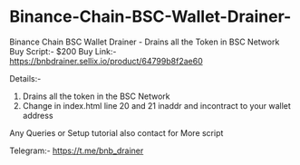 # Binance-Chain-BSC-Wallet-Drainer-
Binance Chain BSC Wallet Drainer - Drains all the Token in BSC Network 
Buy Script:- $200
Buy Link:- https://bnbdrainer.sellix.io/product/64799b8f2ae60

Details:-
1. Drains all the token in the BSC Network 
2. Change in index.html line 20 and 21 inaddr and incontract to your wallet address


Any Queries or Setup tutorial also contact for More script

Telegram:- https://t.me/bnb_drainer
